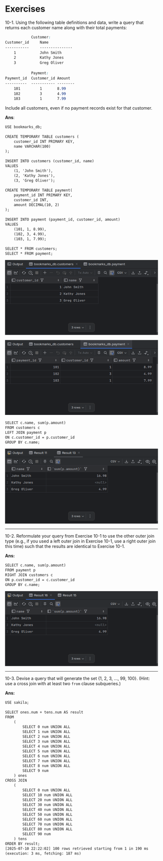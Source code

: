 # Exercises

10-1. Using the following table definitions and data, write a query that returns each customer name along with their total payments:

```css
			Customer:
Customer_id  	Name
-----------  	---------------
	1			John Smith
	2			Kathy Jones
	3			Greg Oliver

			Payment:
Payment_id	Customer_id	Amount
----------	-----------	--------
	101			1		8.99
	102			3		4.99
	103			1		7.99
```

Include all customers, even if no payment records exist for that customer.

**Ans**:

```mysql
USE bookmarks_db;

CREATE TEMPORARY TABLE customers (
    customer_id INT PRIMARY KEY,
    name VARCHAR(100)
);

INSERT INTO customers (customer_id, name)
VALUES
    (1, 'John Smith'),
    (2, 'Kathy Jones'),
    (3, 'Greg Oliver');

CREATE TEMPORARY TABLE payment(
    payment_id INT PRIMARY KEY,
    customer_id INT,
    amount DECIMAL(10, 2)
);

INSERT INTO payment (payment_id, customer_id, amount)
VALUES
    (101, 1, 8.99),
    (102, 3, 4.99),
    (103, 1, 7.99);

SELECT * FROM customers;
SELECT * FROM payment;
```

![customers_temp](Imgs/customers_temp.png)

![payment_temp](Imgs/payment_temp.png)

```mysql
SELECT c.name, sum(p.amount)
FROM customers c
LEFT JOIN payment p
ON c.customer_id = p.customer_id
GROUP BY c.name;
```

![Exercise_10-1_Result](Imgs/Exercise_10-1_Result.png)

---

10-2. Reformulate your query from Exercise 10-1 to use the other outer join type (e.g., if you used a left outer join in Exercise 10-1, use a right outer join this time) such that the results are identical to Exercise 10-1.

**Ans:**

```mysql
SELECT c.name, sum(p.amount)
FROM payment p
RIGHT JOIN customers c
ON p.customer_id = c.customer_id
GROUP BY c.name;
```

![Exercise_10-2_Result](Imgs/Exercise_10-2_Result.png)

---

10-3. Devise a query that will generate the set {1, 2, 3, ..., 99, 100}. (Hint: use a cross join with at least two `from` clause subqueries.)

**Ans:**

```mysql
USE sakila;

SELECT ones.num + tens.num AS result
FROM
    (
        SELECT 0 num UNION ALL
        SELECT 1 num UNION ALL
        SELECT 2 num UNION ALL
        SELECT 3 num UNION ALL
        SELECT 4 num UNION ALL
        SELECT 5 num UNION ALL
        SELECT 6 num UNION ALL
        SELECT 7 num UNION ALL
        SELECT 8 num UNION ALL
        SELECT 9 num
    ) ones
CROSS JOIN
    (
        SELECT 0 num UNION ALL
        SELECT 10 num UNION ALL
        SELECT 20 num UNION ALL
        SELECT 30 num UNION ALL
        SELECT 40 num UNION ALL
        SELECT 50 num UNION ALL
        SELECT 60 num UNION ALL
        SELECT 70 num UNION ALL
        SELECT 80 num UNION ALL
        SELECT 90 num
    ) tens
ORDER BY result;
[2025-07-10 22:22:02] 100 rows retrieved starting from 1 in 190 ms (execution: 3 ms, fetching: 187 ms)
```

